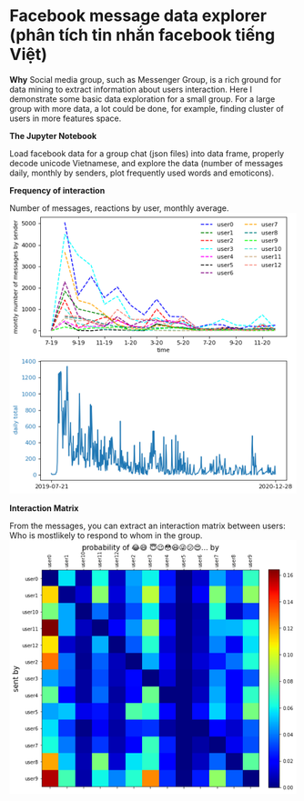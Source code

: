 # Facebook message data explorer (phân tích tin nhắn facebook tiếng Việt)
**Why**
Social media group, such as Messenger Group, is a rich ground for data mining to extract information about users interaction. Here I demonstrate some basic data exploration for a small group. For a large group with more data, a lot could be done, for example, finding cluster of users in more features space. 

**The Jupyter Notebook**

Load facebook data for a group chat (json files) into data frame, properly decode unicode Vietnamese, and explore the data (number of messages daily, monthly by senders, plot frequently used words and emoticons). 

**Frequency of interaction**

Number of messages, reactions by user, monthly average.
![](https://github.com/quynhneo/facebook-message-data-explorer/blob/master/daily.png)

**Interaction Matrix**

From the messages, you can extract an interaction matrix between users: Who is mostlikely to respond to whom in the group.
![](https://github.com/quynhneo/facebook-message-data-explorer/blob/master/interaction.png)

